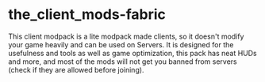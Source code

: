 # the_client_mods-fabric
This client modpack is a lite modpack made clients, so it doesn't modify your game heavily and can be used on Servers. It is designed for the usefulness and tools as well as game optimization, this pack has neat HUDs and more, and most of the mods will not get you banned from servers (check if they are allowed before joining).
